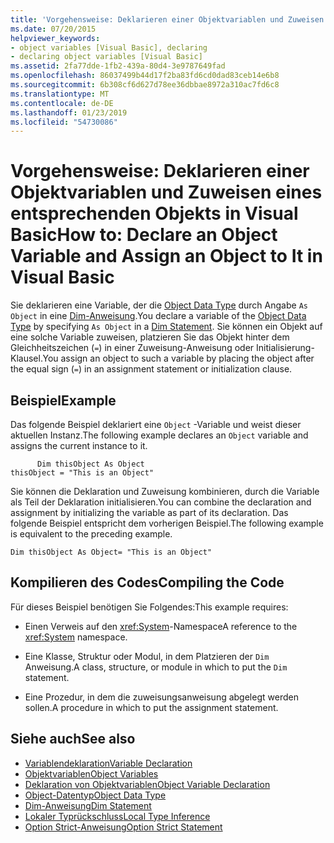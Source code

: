 ```yaml
---
title: 'Vorgehensweise: Deklarieren einer Objektvariablen und Zuweisen eines entsprechenden Objekts in Visual Basic'
ms.date: 07/20/2015
helpviewer_keywords:
- object variables [Visual Basic], declaring
- declaring object variables [Visual Basic]
ms.assetid: 2fa77dde-1fb2-439a-80d4-3e9787649fad
ms.openlocfilehash: 86037499b44d17f2ba83fd6cd0dad83ceb14e6b8
ms.sourcegitcommit: 6b308cf6d627d78ee36dbbae8972a310ac7fd6c8
ms.translationtype: MT
ms.contentlocale: de-DE
ms.lasthandoff: 01/23/2019
ms.locfileid: "54730086"
---
```

# <a name="how-to-declare-an-object-variable-and-assign-an-object-to-it-in-visual-basic"></a><span data-ttu-id="a5406-102">Vorgehensweise: Deklarieren einer Objektvariablen und Zuweisen eines entsprechenden Objekts in Visual Basic</span><span class="sxs-lookup"><span data-stu-id="a5406-102">How to: Declare an Object Variable and Assign an Object to It in Visual Basic</span></span>
<span data-ttu-id="a5406-103">Sie deklarieren eine Variable, der die [Object Data Type](../../../../visual-basic/language-reference/data-types/object-data-type.md) durch Angabe `As Object` in eine [Dim-Anweisung](../../../../visual-basic/language-reference/statements/dim-statement.md).</span><span class="sxs-lookup"><span data-stu-id="a5406-103">You declare a variable of the [Object Data Type](../../../../visual-basic/language-reference/data-types/object-data-type.md) by specifying `As Object` in a [Dim Statement](../../../../visual-basic/language-reference/statements/dim-statement.md).</span></span> <span data-ttu-id="a5406-104">Sie können ein Objekt auf eine solche Variable zuweisen, platzieren Sie das Objekt hinter dem Gleichheitszeichen (`=`) in einer Zuweisung-Anweisung oder Initialisierung-Klausel.</span><span class="sxs-lookup"><span data-stu-id="a5406-104">You assign an object to such a variable by placing the object after the equal sign (`=`) in an assignment statement or initialization clause.</span></span>  
  
## <a name="example"></a><span data-ttu-id="a5406-105">Beispiel</span><span class="sxs-lookup"><span data-stu-id="a5406-105">Example</span></span>  
 <span data-ttu-id="a5406-106">Das folgende Beispiel deklariert eine `Object` -Variable und weist dieser aktuellen Instanz.</span><span class="sxs-lookup"><span data-stu-id="a5406-106">The following example declares an `Object` variable and assigns the current instance to it.</span></span>  
  
```  
      Dim thisObject As Object  
thisObject = "This is an Object"  
```  
  
 <span data-ttu-id="a5406-107">Sie können die Deklaration und Zuweisung kombinieren, durch die Variable als Teil der Deklaration initialisieren.</span><span class="sxs-lookup"><span data-stu-id="a5406-107">You can combine the declaration and assignment by initializing the variable as part of its declaration.</span></span> <span data-ttu-id="a5406-108">Das folgende Beispiel entspricht dem vorherigen Beispiel.</span><span class="sxs-lookup"><span data-stu-id="a5406-108">The following example is equivalent to the preceding example.</span></span>  
  
```  
Dim thisObject As Object= "This is an Object"  
```  
  
## <a name="compiling-the-code"></a><span data-ttu-id="a5406-109">Kompilieren des Codes</span><span class="sxs-lookup"><span data-stu-id="a5406-109">Compiling the Code</span></span>  
 <span data-ttu-id="a5406-110">Für dieses Beispiel benötigen Sie Folgendes:</span><span class="sxs-lookup"><span data-stu-id="a5406-110">This example requires:</span></span>  
  
-   <span data-ttu-id="a5406-111">Einen Verweis auf den <xref:System>-Namespace</span><span class="sxs-lookup"><span data-stu-id="a5406-111">A reference to the <xref:System> namespace.</span></span>  
  
-   <span data-ttu-id="a5406-112">Eine Klasse, Struktur oder Modul, in dem Platzieren der `Dim` Anweisung.</span><span class="sxs-lookup"><span data-stu-id="a5406-112">A class, structure, or module in which to put the `Dim` statement.</span></span>  
  
-   <span data-ttu-id="a5406-113">Eine Prozedur, in dem die zuweisungsanweisung abgelegt werden sollen.</span><span class="sxs-lookup"><span data-stu-id="a5406-113">A procedure in which to put the assignment statement.</span></span>  
  
## <a name="see-also"></a><span data-ttu-id="a5406-114">Siehe auch</span><span class="sxs-lookup"><span data-stu-id="a5406-114">See also</span></span>
- [<span data-ttu-id="a5406-115">Variablendeklaration</span><span class="sxs-lookup"><span data-stu-id="a5406-115">Variable Declaration</span></span>](../../../../visual-basic/programming-guide/language-features/variables/variable-declaration.md)
- [<span data-ttu-id="a5406-116">Objektvariablen</span><span class="sxs-lookup"><span data-stu-id="a5406-116">Object Variables</span></span>](../../../../visual-basic/programming-guide/language-features/variables/object-variables.md)
- [<span data-ttu-id="a5406-117">Deklaration von Objektvariablen</span><span class="sxs-lookup"><span data-stu-id="a5406-117">Object Variable Declaration</span></span>](../../../../visual-basic/programming-guide/language-features/variables/object-variable-declaration.md)
- [<span data-ttu-id="a5406-118">Object-Datentyp</span><span class="sxs-lookup"><span data-stu-id="a5406-118">Object Data Type</span></span>](../../../../visual-basic/language-reference/data-types/object-data-type.md)
- [<span data-ttu-id="a5406-119">Dim-Anweisung</span><span class="sxs-lookup"><span data-stu-id="a5406-119">Dim Statement</span></span>](../../../../visual-basic/language-reference/statements/dim-statement.md)
- [<span data-ttu-id="a5406-120">Lokaler Typrückschluss</span><span class="sxs-lookup"><span data-stu-id="a5406-120">Local Type Inference</span></span>](../../../../visual-basic/programming-guide/language-features/variables/local-type-inference.md)
- [<span data-ttu-id="a5406-121">Option Strict-Anweisung</span><span class="sxs-lookup"><span data-stu-id="a5406-121">Option Strict Statement</span></span>](../../../../visual-basic/language-reference/statements/option-strict-statement.md)
